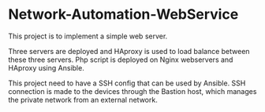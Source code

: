 # Network-Automation-WebService

This project is to implement a simple web server. 

Three servers are deployed and HAproxy is used to load balance between these three servers. Php script is deployed on Nginx webservers and HAproxy using Ansible.

This project need to have a SSH config that can be used by Ansible. SSH connection is made to the devices through the Bastion host, which manages the private network from an external network.

